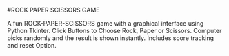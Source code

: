 #ROCK PAPER SCISSORS GAME

A fun ROCK-PAPER-SCISSORS game with a graphical interface using Python Tkinter.
Click Buttons to Choose Rock, Paper or Scissors.
Computer picks randomly and the result is shown instantly.
Includes score tracking and reset Option.

